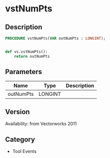 # vstNumPts

## Description
```pascal
PROCEDURE vstNumPts(VAR outNumPts : LONGINT);
```

```python

def vs.vstNumPts():
    return outNumPts
```

## Parameters
|Name|Type|Description|
|---|---|---|
|outNumPts|LONGINT||

## Version
Availability: from Vectorworks 2011
## Category
* Tool Events

